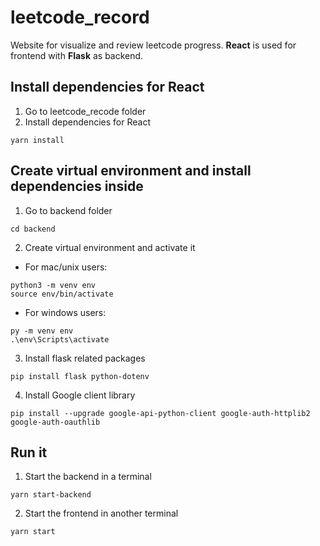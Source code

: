 # leetcode_record

Website for visualize and review leetcode progress. **React** is used for frontend with **Flask** as backend.

## Install dependencies for React

1. Go to leetcode_recode folder
2. Install dependencies for React
```
yarn install
```

## Create virtual environment and install dependencies inside

1. Go to backend folder
```
cd backend
```

2. Create virtual environment and activate it
- For mac/unix users:
```
python3 -m venv env
source env/bin/activate
```
- For windows users:
```
py -m venv env
.\env\Scripts\activate
```

3. Install flask related packages
```
pip install flask python-dotenv
```

4. Install Google client library
```
pip install --upgrade google-api-python-client google-auth-httplib2 google-auth-oauthlib
```

## Run it

1. Start the backend in a terminal
```
yarn start-backend
```

2. Start the frontend in another terminal
```
yarn start
```
